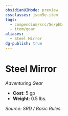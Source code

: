 ```yaml
---
obsidianUIMode: preview
cssclasses: json5e-item
tags:
  - compendium/src/5e/phb
  - item/gear
aliases:
  - Steel Mirror
dg-publish: true
---
```

# Steel Mirror
*Adventuring Gear*  

- **Cost**: 5 gp
- **Weight**: 0.5 lbs.

*Source: SRD / Basic Rules*